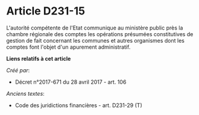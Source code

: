 # Article D231-15

L'autorité compétente de l'Etat communique au ministère public près la chambre régionale des comptes les opérations présumées
constitutives de gestion de fait concernant les communes et autres organismes dont les comptes font l'objet d'un apurement
administratif.

**Liens relatifs à cet article**

_Créé par_:

  - Décret n°2017-671 du 28 avril 2017 - art. 106

_Anciens textes_:

  - Code des juridictions financières - art. D231-29 (T)
